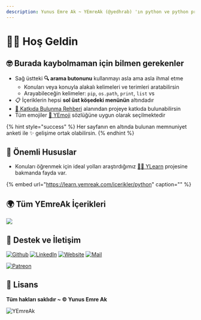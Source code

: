 ```yaml
---
description: Yunus Emre Ak ~ YEmreAk (@yedhrab) 'ın python ve python programlama notları
---
```


# 🙋‍♂️ Hoş Geldin

## 🤓 Burada kaybolmaman için bilmen gerekenler

* Sağ üstteki **🔍 arama butonunu** kullanmayı asla ama asla ihmal etme
  * Konuları veya konuyla alakalı kelimeleri ve terimleri aratabilirsin
  * Arayabileceğin kelimeler: `pip`, `os.path`, `print`, `list` vs
* 📋 İçeriklerin hepsi **sol üst köşedeki menünün** altındadır
* [💖 Katkıda Bulunma Rehberi](https://wiki.yemreak.com/changelog) alanından projeye katkıda bulunabilirsin
* Tüm emojiler [🚀 YEmoji](https://learn.yemreak.com/yonetim/yemoji) sözlüğüne uygun olarak seçilmektedir

{% hint style="success" %}
Her sayfanın en altında bulunan memnuniyet anketi ile ✨ gelişime ortak olabilirsin.
{% endhint %}

## 📢 Önemli Hususlar

* Konuları öğrenmek için ideal yolları araştırdığımız [👨‍🏫 YLearn](https://learn.yemreak.com/) projesine bakmanda fayda var.

{% embed url="https://learn.yemreak.com/icerikler/python" caption="" %}

## 🌍 Tüm YEmreAk İçerikleri

![](https://eoypsq.db.files.1drv.com/y4mm8ftaBWWjoRrGYzVqwobPGHiosPbYS5dalG45aj3hoN58961nureJYKmsqDh_1pOrBCUlQ7Uf4ebjAbLNpl5ZSmDSVhLP81sNZzU8IVuE9BGEfSNURyl0qka5ZKObnwMFFPAZRA4Xxu4-YGDbQowm4FjZGwWfpgy9IRY52sCvzxaifYKketDQXNFIwzdQ_0f47Iz_i5mj2B6boh81pUSuQ?width=1723&height=1541&cropmode=none)

## 💖 Destek ve İletişim

​[​![Github](https://rqbg1a.db.files.1drv.com/y4mtjf-dvg5MBjSakW4GBYzFtOVt_uu69W-izMeGkIwId9unXkIgnzUZME2HdGvzLPNu6NcxS0pYnfTJ17KSfnnYyst9S-Z-zHquB1qwOaPwdsL1CzCgNkniXP2aR4pYnnRkDhwhbi-1DsUkAyLgtjINpG6OgXypUvPnUAYLmY0p6aB2qEbddRlAQtxKmPOg9JiP4-29NPzR5-XUbOXHLXbSw?width=32&height=32&cropmode=none)​](https://github.com/yedhrab) [​![LinkedIn](https://4pmugq.db.files.1drv.com/y4mxwwbgBJNWw7PZk6zf_W0fTZmPx_yQ3pIOwp9SBxCGTa5mVx3vlQFBkfI44DGQfkjMXlS9StguN4vRjmg2l0VssSFbmCcbDfSnJ-LA18YWyLf3eky6jku76rwWCyAdbM7nK0GYAotwG2F-nnVSSwsJ9XrruYjXtIMtt34AHRLpHYgJQJ2odopiPgSRS9FuT6QiDriyCqWdWTN8t2MUyzxtQ?width=32&height=32&cropmode=none)​](https://www.linkedin.com/in/yemreak/) [​![Website](https://6jdtrg.db.files.1drv.com/y4mIQrsbTp0wg3KskRFeRnWl4FVMIUKyQ7-Ir2Ys03bsQGCNCA0N3OV1j3D7MmxeyDoTjlKr4rYbE82psTy4EQJpd1pQk_Cw9iYv0ByfJ58PrBooFtWHBvCguaRzQ6iRTW9X27i5kdRMDEOSMdBsquoGXQ_pNLvZaSaDN93YquHdbyGym-LZ4uh2e1TsFjQB-3gZwF7-r3ab6EHfLvIGaGUiw?width=32&height=32&cropmode=none)​](https://yemreak.com/) [​![Mail](https://eoy4mq.db.files.1drv.com/y4mLq1CXSnQWlL9ehy20o6B7WFgPv1BTCaWPThKk1Mf_fISbvvSySm86X-ejGGHX4UMREqEOMnf_vQDuWF-WG1J2Aq17ZO5Xi96g33zETxhkTslKn_bqyMy1AYr_PkX38PyO2En4gXINdVq5OG5HvqnRJijmgB4gLGPOuttdrxv1E5gsyO_YCU0VdGjRS_nqjMfVOlU6K0UZheOvFGIdzhzKA?width=32&height=32&cropmode=none)​](mailto:yemreak.com@gmail.com?subject=YPython%20%7C%20GitHub)​

​[​![Patreon](https://hawu6q.db.files.1drv.com/y4mqTBSbls4HJODhcLPdP-b-DPZOMSCX8w44ocstJAcYF31ppmvv047e8blXXRo-H9po-hwBQDMJlQ4sbxFLVpQhc7hErnn4jcHikn0MRkEO1puS7WPlPF__QejE8hvyzLMlovfU2ms1V8ilZhXpWohWz-dzY9UesRXaJKiDRAi3qhc4IcowJmHzyeUgk6Jbi5WQ0ePs4GGRnWSNMOq0TeRFA?width=136&height=32&cropmode=none)](https://www.patreon.com/yemreak/)

## 🔏 Lisans

**Tüm hakları saklıdır ~ ©️ Yunus Emre Ak**

![YEmreAk](https://shuhdw.db.files.1drv.com/y4mRZUUGNzIeljnUHtzq27fLs2e7WxgkSjUphj52rJBThcw0TbfJS1oByYwzNblRoz7V6MC-_-J-tOKedH6-anAEGI76l2NYC4Q7w6A_7MFDuK4ttmAzYXifN07jzkIQ_f-KLmWqXhw-ISqu-oLiP1unV2vdCkYEFz8lI1EBmCVnIAJT299cOUk0Q7xMLyQwKJecEokiNdejcc26aI-3k_rzQ?width=183&height=153&cropmode=none)

